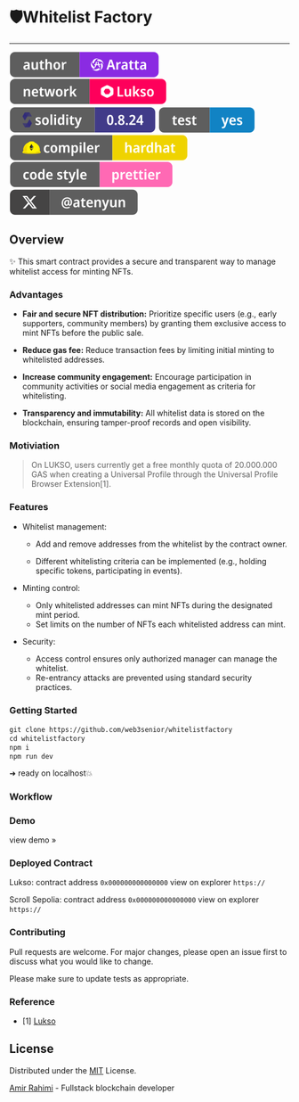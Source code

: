 # 🛡️Whitelist Factory
---
![Author Badge](assets/badge-author.svg "Aratta")
![Lukso Badge](assets/badge-lukso.svg "Lukso")
![Solidity Badge](assets/badge-solidity.svg "Solidity")
<a href="/test">![Test Badge](assets/badge-test.svg "Test")</a>
![HardHat Badge](assets/badge-hardhat.svg "HardHat")
![Prettier Badge](assets/badge-prettier.svg "HardHat")
<a href="//twitter.com/atenyun" target="_blank">![X Badge](assets/badge-x.svg "HardHat")</a>

## Overview

✨ This smart contract provides a secure and transparent way to manage whitelist access for minting NFTs.

### Advantages

- **Fair and secure NFT distribution:** Prioritize specific users (e.g., early supporters, community members) by granting them exclusive access to mint NFTs before the public sale.

- **Reduce gas fee:** Reduce transaction fees by limiting initial minting to whitelisted addresses.

- **Increase community engagement:** Encourage participation in community activities or social media engagement as criteria for whitelisting.

- **Transparency and immutability:** All whitelist data is stored on the blockchain, ensuring tamper-proof records and open visibility.

### Motiviation
> On LUKSO, users currently get a free monthly quota of 20.000.000 GAS when creating a Universal Profile through the Universal Profile Browser Extension[1].

### Features

- Whitelist management:
    - Add and remove addresses from the whitelist by the contract owner.
    
    - Different whitelisting criteria can be implemented (e.g., holding specific tokens, participating in events).

- Minting control:
    - Only whitelisted addresses can mint NFTs during the designated mint period.
    - Set limits on the number of NFTs each whitelisted address can mint.
- Security:
    - Access control ensures only authorized manager can manage the whitelist.
    - Re-entrancy attacks are prevented using standard security practices.

### Getting Started
```
git clone https://github.com/web3senior/whitelistfactory
cd whitelistfactory
npm i
npm run dev
```
➜ ready on localhost💥

### Workflow

### Demo
view demo  »

### Deployed Contract
Lukso: contract address ``0x000000000000000`` view on explorer ``https://``

Scroll Sepolia: contract address ```0x000000000000000``` view on explorer ``https://``


### Contributing
Pull requests are welcome. For major changes, please open an issue first to discuss what you would like to change.

Please make sure to update tests as appropriate.

### Reference
- [1] [Lukso](https://docs.lukso.tech/learn/concepts/#transaction-relay-service:~:text=On%20LUKSO%2C%20users%20currently%20get%20a%20free%20monthly%20quota%20of%2020.000.000%20GAS%20when%20creating%20a%20Universal%20Profile%20through%20the%20Universal%20Profile%20Browser%20Extension.)

## License

Distributed under the [MIT](https://choosealicense.com/licenses/mit/) License.

[Amir Rahimi](https://universallink.me/u/atenyun) - Fullstack blockchain developer